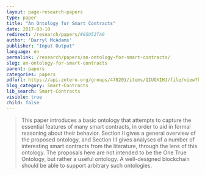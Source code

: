 ```yaml
---
layout: page-research-papers
type: paper
title: "An Ontology for Smart Contracts"
date: 2017-03-10
redirect: /research/papers/#GSU52TA9
author: 'Darryl McAdams'
publisher: "Input Output"
language: en
permalink: /research/papers/an-ontology-for-smart-contracts/
slug: an-ontology-for-smart-contracts
parent: papers
categories: papers
pdfurl: https://api.zotero.org/groups/478201/items/QIUQXIHJ/file/view?key=Qcjdk4erSuUZ8jvAah59Asef
blog_category: Smart-Contracts
lib_search: Smart-Contracts
visible: true
child: false
---
```

<blockquote>This paper introduces a basic ontology that attempts to capture the essential features of many smart contracts, in order to aid in formal reasoning about their behavior. Section II gives a general overview of the proposed ontology, and Section III gives analyses of a number of interesting smart contracts from the literature, through the lens of this ontology. The proposals here are not intended to be the One True Ontology, but rather a useful ontology. A well-designed blockchain should be able to support arbitrary such ontologies.</blockquote>
